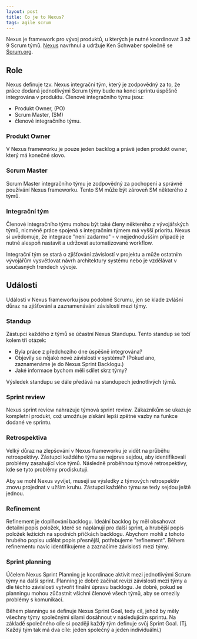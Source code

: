 ```yaml
---
layout: post
title: Co je to Nexus?
tags: agile scrum
---
```


Nexus je framework pro vývoj produktů, u kterých je nutné koordinovat 3 až 9 Scrum týmů.
[Nexus](https://www.scrum.org/resources/online-nexus-guide) navrhnul a udržuje Ken Schwaber
společně se [Scrum.org](https://www.scrum.org/).

## Role

Nexus definuje tzv. Nexus integrační tým, který je zodpovědný za to, že
práce dodaná jednotlivými Scrum týmy bude na konci sprintu úspěšně integrována v produktu.
Členové integračního týmu jsou:
- Produkt Owner, (PO)
- Scrum Master, (SM)
- členové integračního týmu.

### Produkt Owner

V Nexus frameworku je pouze jeden backlog a právě jeden produkt owner, který má konečné slovo.

### Scrum Master

Scrum Master integračního týmu je zodpovědný za pochopení a správné používání Nexus frameworku.
Tento SM může být zároveň SM některého z týmů.

### Integrační tým

Členové integračního týmu mohou být také členy některého z vývojářských týmů, nicméně práce
spojená s integračním týmem má vyšší prioritu. Nexus si uvědomuje, že integrace
"není zadarmo" - v nejjednodušším případě je nutné alespoň nastavit a udržovat automatizované workflow.

Integrační tým se stará o zjišťování závislostí v projektu a může ostatním vývojářům vysvětlovat návrh
architektury systému nebo je vzdělávat v současných trendech vývoje.

## Události

Události v Nexus frameworku jsou podobné Scrumu, jen se klade zvlášní důraz na zjišťování
a zaznamenávání závislostí mezi týmy.

### Standup

Zástupci každého z týmů se účastní Nexus Standupu. Tento standup se točí kolem tří otázek:
- Byla práce z předchozího dne úspěšně integrována?
- Objevily se nějaké nové závislosti v systému? (Pokud ano, zaznamenáme je do Nexus Sprint Backlogu.)
- Jaké informace bychom měli sdílet skrz týmy?

Výsledek standupu se dále předává na standupech jednotlivých týmů.

### Sprint review

Nexus sprint review nahrazuje týmová sprint review. Zákazníkům se ukazuje kompletní produkt,
což umožňuje získání lepší zpětné vazby na funkce dodané ve sprintu.

### Retrospektiva

Velký důraz na zlepšování v Nexus frameworku je vidět na průběhu retrospektivy. Zástupci každého
týmu se nejprve sejdou, aby identifikovali problémy zasahující více týmů. Následně proběhnou
týmové retrospektivy, kde se tyto problémy prodiskutují.

Aby se mohl Nexus vyvíjet, musejí se výsledky z týmových retrospektiv znovu projednat v užším kruhu.
Zástupci každého týmu se tedy sejdou ještě jednou.

### Refinement

Refinement je doplňování backlogu. Ideální backlog by měl obsahovat detailní popis položek,
které se naplánují pro další sprint, a hrubější popis položek ležících na spodních příčkách backlogu.
Abychom mohli z tohoto hrubého popisu udělat popis přesnější, potřebujeme "refinement". Během
refinementu navíc identifikujeme a zaznačíme závislosti mezi týmy.

### Sprint planning

Účelem Nexus Sprint Planning je koordinace aktivit mezi jednotlivými Scrum týmy na další sprint.
Planning je dobré začínat revizí závislostí mezi týmy a dle těchto závislostí vytvořit finální úpravu backlogu.
Je dobré, pokud se planningu mohou zůčastnit všichni členové všech týmů, aby se omezily problémy s komunikací.

Během planningu se definuje Nexus Sprint Goal, tedy cíl, jehož by měly všechny týmy společnými silami
dosáhnout v následujícím sprintu. Na základě společného cíle si později každý tým
definuje svůj Sprint Goal. (Tj. Každý tým tak má dva cíle: jeden společný a jeden individuální.)
